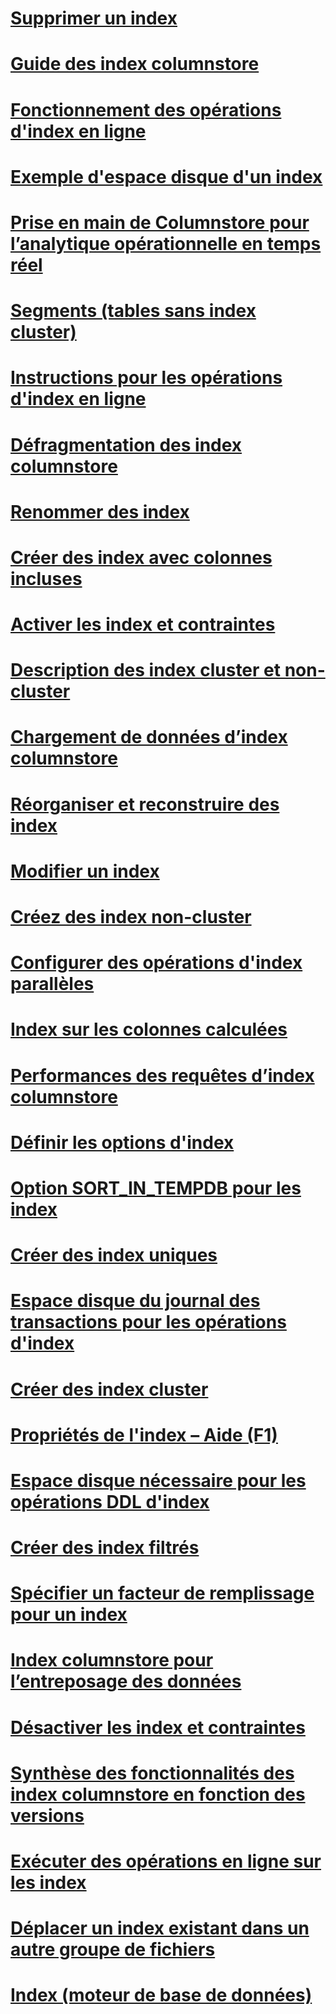 # [Supprimer un index](delete-an-index.md)
# [Guide des index columnstore](columnstore-indexes-overview.md)
# [Fonctionnement des opérations d'index en ligne](how-online-index-operations-work.md)
# [Exemple d'espace disque d'un index](index-disk-space-example.md)
# [Prise en main de Columnstore pour l’analytique opérationnelle en temps réel](get-started-with-columnstore-for-real-time-operational-analytics.md)
# [Segments (tables sans index cluster)](heaps-tables-without-clustered-indexes.md)
# [Instructions pour les opérations d'index en ligne](guidelines-for-online-index-operations.md)
# [Défragmentation des index columnstore](columnstore-indexes-defragmentation.md)
# [Renommer des index](rename-indexes.md)
# [Créer des index avec colonnes incluses](create-indexes-with-included-columns.md)
# [Activer les index et contraintes](enable-indexes-and-constraints.md)
# [Description des index cluster et non-cluster](clustered-and-nonclustered-indexes-described.md)
# [Chargement de données d’index columnstore](columnstore-indexes-data-loading-guidance.md)
# [Réorganiser et reconstruire des index](reorganize-and-rebuild-indexes.md)
# [Modifier un index](modify-an-index.md)
# [Créez des index non-cluster](create-nonclustered-indexes.md)
# [Configurer des opérations d'index parallèles](configure-parallel-index-operations.md)
# [Index sur les colonnes calculées](indexes-on-computed-columns.md)
# [Performances des requêtes d’index columnstore](columnstore-indexes-query-performance.md)
# [Définir les options d'index](set-index-options.md)
# [Option SORT_IN_TEMPDB pour les index](sort-in-tempdb-option-for-indexes.md)
# [Créer des index uniques](create-unique-indexes.md)
# [Espace disque du journal des transactions pour les opérations d'index](transaction-log-disk-space-for-index-operations.md)
# [Créer des index cluster](create-clustered-indexes.md)
# [Propriétés de l'index – Aide (F1)](index-properties-f1-help.md)
# [Espace disque nécessaire pour les opérations DDL d'index](disk-space-requirements-for-index-ddl-operations.md)
# [Créer des index filtrés](create-filtered-indexes.md)
# [Spécifier un facteur de remplissage pour un index](specify-fill-factor-for-an-index.md)
# [Index columnstore pour l’entreposage des données](columnstore-indexes-data-warehouse.md)
# [Désactiver les index et contraintes](disable-indexes-and-constraints.md)
# [Synthèse des fonctionnalités des index columnstore en fonction des versions](columnstore-indexes-what-s-new.md)
# [Exécuter des opérations en ligne sur les index](perform-index-operations-online.md)
# [Déplacer un index existant dans un autre groupe de fichiers](move-an-existing-index-to-a-different-filegroup.md)
# [Index (moteur de base de données)](indexes.md)
